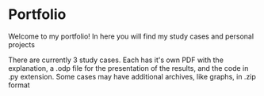 # Portfolio
Welcome to my portfolio! In here you will find my study cases and personal projects

There are currently 3 study cases. Each has it's own PDF with the explanation, a .odp file for the presentation of the results, and the code in .py extension. Some cases may have additional archives, like graphs, in .zip format
